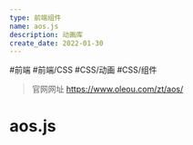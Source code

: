 ```yaml
---
type: 前端组件
name: aos.js
description: 动画库
create_date: 2022-01-30
---
```


#前端 #前端/CSS #CSS/动画  #CSS/组件 

> 官网网址 https://www.oleou.com/zt/aos/


# aos.js

